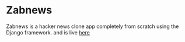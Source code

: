 # Zabnews
Zabnews is a hacker news clone app completely from scratch using the Django framework. and is live <a href="http://zabnews.herokuapp.com/">here</a>

